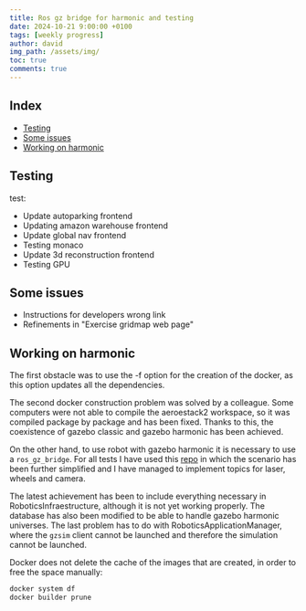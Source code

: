 ```yaml
---
title: Ros gz bridge for harmonic and testing
date: 2024-10-21 9:00:00 +0100
tags: [weekly progress]
author: david
img_path: /assets/img/
toc: true
comments: true
---
```


## Index

- [Testing](#testing)
- [Some issues](#some-issues)
- [Working on harmonic](#working-on-harmonic)


## Testing
test:
- Update autoparking frontend
- Updating amazon warehouse frontend
- Update global nav frontend
- Testing monaco
- Update 3d reconstruction frontend
- Testing GPU

## Some issues

- Instructions for developers wrong link
- Refinements in "Exercise gridmap web page"

## Working on harmonic


The first obstacle was to use the -f option for the creation of the docker, as this option updates all the dependencies.

The second docker construction problem was solved by a colleague. Some computers were not able to compile the aeroestack2 workspace, so it was compiled package by package and has been fixed.
Thanks to this, the coexistence of gazebo classic and gazebo harmonic has been achieved.

On the other hand, to use robot with gazebo harmonic it is necessary to use a `ros_gz_bridge`. For all tests I have used this [repo](https://github.com/dduro2020/harmonic_demo) in which the scenario has been further simplified and I have managed to implement topics for laser, wheels and camera.

The latest achievement has been to include everything necessary in RoboticsInfraestructure, although it is not yet working properly. The database has also been modified to be able to handle gazebo harmonic universes.
The last problem has to do with RoboticsApplicationManager, where the `gzsim` client cannot be launched and therefore the simulation cannot be launched.


Docker does not delete the cache of the images that are created, in order to free the space manually:
```bash
docker system df
docker builder prune
```